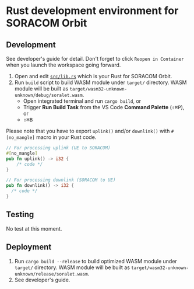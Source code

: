 # Rust development environment for SORACOM Orbit

## Development

See developer's guide for detail. Don't forget to click `Reopen in Container` when you launch the workspace going forward.

1. Open and edit [`src/lib.rs`](src/lib.rs) which is your Rust for SORACOM Orbit.
2. Run `build` script to build WASM module under `target/` directory. WASM module will be built as `target/wasm32-unknown-unknown/debug/soralet.wasm`.
   - Open integrated terminal and run `cargo build`, or
   - Trigger **Run Build Task** from the VS Code **Command Palette** (<kbd>⇧⌘P</kbd>), or
   - <kbd>⇧⌘B</kbd>

Please note that you have to export `uplink()` and/or `downlink()` with `#[no_mangle]` macro in your Rust code.

```rust
// For processing uplink (UE to SORACOM)
#[no_mangle]
pub fn uplink() -> i32 {
    /* code */
}

// For processing downlink (SORACOM to UE)
pub fn downlink() -> i32 {
  /* code */
}
```

## Testing

No test at this moment.

## Deployment

1. Run `cargo build --release` to build optimized WASM module under `target/` directory. WASM module will be built as `target/wasm32-unknown-unknown/release/soralet.wasm`.
2. See developer's guide.
